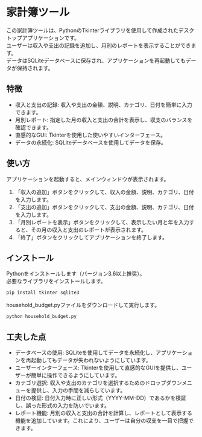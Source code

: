 # 家計簿ツール
この家計簿ツールは、PythonのTkinterライブラリを使用して作成されたデスクトップアプリケーションです。  
ユーザーは収入や支出の記録を追加し、月別のレポートを表示することができます。  
データはSQLiteデータベースに保存され、アプリケーションを再起動してもデータが保持されます。

## 特徴
- 収入と支出の記録: 収入や支出の金額、説明、カテゴリ、日付を簡単に入力できます。
- 月別レポート: 指定した月の収入と支出の合計を表示し、収支のバランスを確認できます。
- 直感的なGUI: Tkinterを使用した使いやすいインターフェース。
- データの永続化: SQLiteデータベースを使用してデータを保存。

## 使い方
アプリケーションを起動すると、メインウィンドウが表示されます。
1. 「収入の追加」ボタンをクリックして、収入の金額、説明、カテゴリ、日付を入力します。
2. 「支出の追加」ボタンをクリックして、支出の金額、説明、カテゴリ、日付を入力します。
3. 「月別レポートを表示」ボタンをクリックして、表示したい月と年を入力すると、その月の収入と支出のレポートが表示されます。
4. 「終了」ボタンをクリックしてアプリケーションを終了します。

## インストール
Pythonをインストールします（バージョン3.6以上推奨）。  
必要なライブラリをインストールします。
```sh
pip install tkinter sqlite3
```
household_budget.pyファイルをダウンロードして実行します。
```sh
python household_budget.py
```

## 工夫した点
- データベースの使用: SQLiteを使用してデータを永続化し、アプリケーションを再起動してもデータが失われないようにしています。
- ユーザーインターフェース: Tkinterを使用して直感的なGUIを提供し、ユーザーが簡単に操作できるようにしています。
- カテゴリ選択: 収入や支出のカテゴリを選択するためのドロップダウンメニューを提供し、入力の手間を減らしています。
- 日付の検証: 日付入力時に正しい形式（YYYY-MM-DD）であるかを検証し、誤った形式の入力を防いでいます。
- レポート機能: 月別の収入と支出の合計を計算し、レポートとして表示する機能を追加しています。これにより、ユーザーは自分の収支を一目で把握できます。

